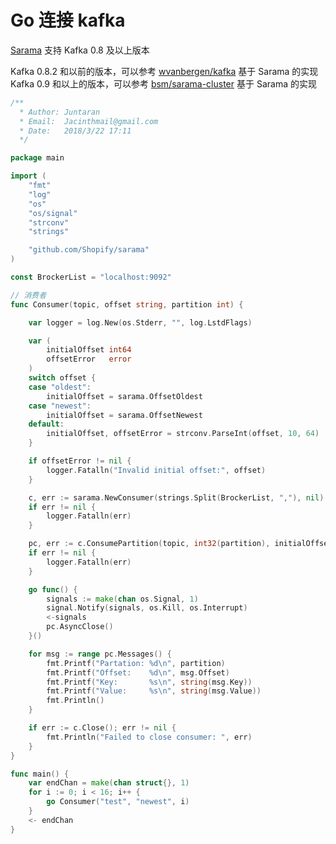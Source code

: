 # Go 连接 kafka

[Sarama](https://github.com/Shopify/sarama) 支持 Kafka 0.8 及以上版本  

Kafka 0.8.2 和以前的版本，可以参考 [wvanbergen/kafka](https://github.com/wvanbergen/kafka) 基于 Sarama 的实现  
Kafka 0.9 和以上的版本，可以参考 [bsm/sarama-cluster](https://github.com/bsm/sarama-cluster) 基于 Sarama 的实现


``` go
/** 
  * Author: Juntaran 
  * Email:  Jacinthmail@gmail.com 
  * Date:   2018/3/22 17:11
  */

package main

import (
	"fmt"
	"log"
	"os"
	"os/signal"
	"strconv"
	"strings"

	"github.com/Shopify/sarama"
)

const BrockerList = "localhost:9092"

// 消费者
func Consumer(topic, offset string, partition int) {

	var logger = log.New(os.Stderr, "", log.LstdFlags)

	var (
		initialOffset int64
		offsetError   error
	)
	switch offset {
	case "oldest":
		initialOffset = sarama.OffsetOldest
	case "newest":
		initialOffset = sarama.OffsetNewest
	default:
		initialOffset, offsetError = strconv.ParseInt(offset, 10, 64)
	}

	if offsetError != nil {
		logger.Fatalln("Invalid initial offset:", offset)
	}

	c, err := sarama.NewConsumer(strings.Split(BrockerList, ","), nil)
	if err != nil {
		logger.Fatalln(err)
	}

	pc, err := c.ConsumePartition(topic, int32(partition), initialOffset)
	if err != nil {
		logger.Fatalln(err)
	}

	go func() {
		signals := make(chan os.Signal, 1)
		signal.Notify(signals, os.Kill, os.Interrupt)
		<-signals
		pc.AsyncClose()
	}()

	for msg := range pc.Messages() {
		fmt.Printf("Partation: %d\n", partition)
		fmt.Printf("Offset:    %d\n", msg.Offset)
		fmt.Printf("Key:       %s\n", string(msg.Key))
		fmt.Printf("Value:     %s\n", string(msg.Value))
		fmt.Println()
	}

	if err := c.Close(); err != nil {
		fmt.Println("Failed to close consumer: ", err)
	}
}

func main() {
	var endChan = make(chan struct{}, 1)
	for i := 0; i < 16; i++ {
		go Consumer("test", "newest", i)
	}
	<- endChan
}
```

